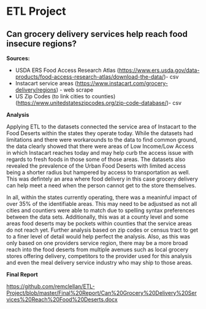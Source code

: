 # ETL Project

## Can grocery delivery services help reach food insecure regions?

**Sources:**
- USDA ERS Food Access Research Atlas (https://www.ers.usda.gov/data-products/food-access-research-atlas/download-the-data/)- csv
- Instacart service areas (https://www.instacart.com/grocery-delivery/regions) - web scrape
- US Zip Codes (to link cities to counties) (https://www.unitedstateszipcodes.org/zip-code-database/)- csv

**Analysis**

Applying ETL to the datasets connected the service area of Instacart to the Food Deserts within the states they operate today.  While the datasets had limitations and there were workarounds to the data to find common ground, the data clearly showed that there were areas of Low Income/Low Access in which Instacart reaches today and may help curb the access issue with regards to fresh foods in those some of those areas.  The datasets also revealed the prevalence of the Urban Food Deserts with limited access being a shorter radius but hampered by access to transportation as well.  This was defintely an area where food delivery in this case grocery delivery can help meet a need when the person cannot get to the store themselves.

In all, within the states currently operating, there was a meaninful impact of over 35% of the identifiable areas.  This may need to be adjustsed as not all cities and countiers were able to match due to spelling syntax preferences between the data sets. Additionally, this was at a county level and some areas food deserts may be pockets within counties that the service areas do not reach yet.  Further analysis based on zip codes or census tract to get to a finer level of detail would help perfect the analysis.  Also, as this was only based on one providers service region, there may be a more broad reach into the food deserts from multiple avenues such as local grocery stores offering delivery, competitors to the provider used for this analysis and even the meal delivery service industry who may ship to those areas.

**Final Report**

https://github.com/remclellan/ETL-Project/blob/master/Final%20Report/Can%20Grocery%20Delivery%20Services%20Reach%20Food%20Deserts.docx